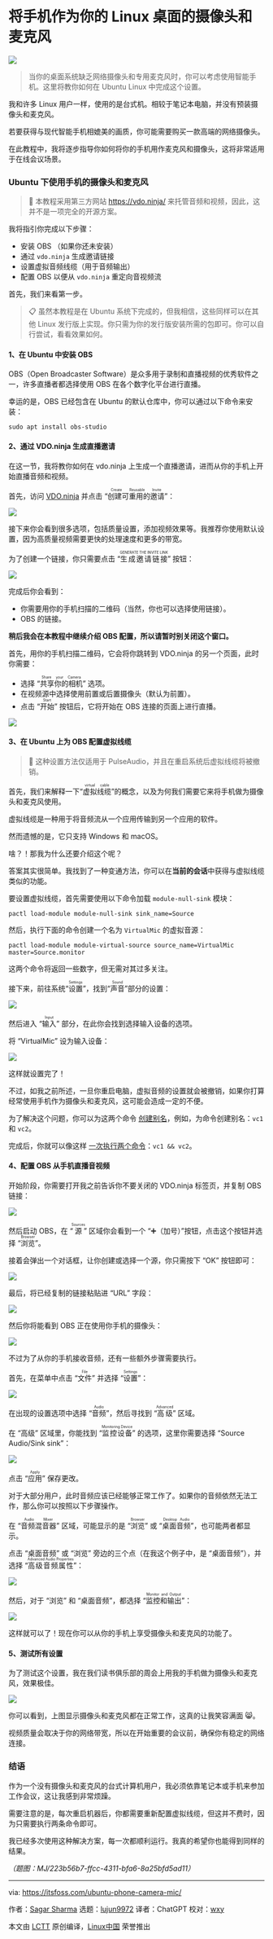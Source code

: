 [#]: subject: "Using Your Phone as Camera and Mic in Ubuntu Linux"
[#]: via: "https://itsfoss.com/ubuntu-phone-camera-mic/"
[#]: author: "Sagar Sharma https://itsfoss.com/author/sagar/"
[#]: collector: "lujun9972"
[#]: translator: "ChatGPT"
[#]: reviewer: "wxy"
[#]: publisher: "wxy"
[#]: url: "https://linux.cn/article-16168-1.html"

将手机作为你的 Linux 桌面的摄像头和麦克风
======

![][0]

> 当你的桌面系统缺乏网络摄像头和专用麦克风时，你可以考虑使用智能手机。这里将教你如何在 Ubuntu Linux 中完成这个设置。

我和许多 Linux 用户一样，使用的是台式机。相较于笔记本电脑，并没有预装摄像头和麦克风。

若要获得与现代智能手机相媲美的画质，你可能需要购买一款高端的网络摄像头。

在此教程中，我将逐步指导你如何将你的手机用作麦克风和摄像头，这将非常适用于在线会议场景。

### Ubuntu 下使用手机的摄像头和麦克风

> 🚧 本教程采用第三方网站 <https://vdo.ninja/> 来托管音频和视频，因此，这并不是一项完全的开源方案。

我将指引你完成以下步骤：

  * 安装 OBS （如果你还未安装）
  * 通过 `vdo.ninja` 生成邀请链接
  * 设置虚拟音频线缆（用于音频输出）
  * 配置 OBS 以便从 `vdo.ninja` 重定向音视频流

首先，我们来看第一步。

> 📋 虽然本教程是在 Ubuntu 系统下完成的，但我相信，这些同样可以在其他 Linux 发行版上实现。你只需为你的发行版安装所需的包即可。你可以自行尝试，看看效果如何。

#### 1、在 Ubuntu 中安装 OBS

OBS（Open Broadcaster Software）是众多用于录制和直播视频的优秀软件之一，许多直播者都选择使用 OBS 在各个数字化平台进行直播。

幸运的是，OBS 已经包含在 Ubuntu 的默认仓库中，你可以通过以下命令来安装：

```
sudo apt install obs-studio
```

#### 2、通过 VDO.ninja 生成直播邀请

在这一节，我将教你如何在 vdo.ninja 上生成一个直播邀请，进而从你的手机上开始直播音频和视频。

首先，访问 [VDO.ninja][1] 并点击 “<ruby>创建可重用的邀请<rt>Create Reusable Invite</rt></ruby>”：

![][2]

接下来你会看到很多选项，包括质量设置，添加视频效果等。我推荐你使用默认设置，因为高质量视频需要更快的处理速度和更多的带宽。

为了创建一个链接，你只需要点击 “<ruby>生成邀请链接<rt>GENERATE THE INVITE LINK</rt></ruby>” 按钮：

![][3]

完成后你会看到：

  * 你需要用你的手机扫描的二维码（当然，你也可以选择使用链接）。
  * OBS 的链接。

**稍后我会在本教程中继续介绍 OBS 配置，所以请暂时别关闭这个窗口。**

首先，用你的手机扫描二维码，它会将你跳转到 VDO.ninja 的另一个页面，此时你需要：

  * 选择 “<ruby>共享你的相机<rt>Share your Camera</rt></ruby>” 选项。
  * 在视频源中选择使用前置或后置摄像头（默认为前置）。
  * 点击 “<ruby>开始<rt>Start</rt></ruby>” 按钮后，它将开始在 OBS 连接的页面上进行直播。

![][4]

#### 3、在 Ubuntu 上为 OBS 配置虚拟线缆

> 🚧 这种设置方法仅适用于 PulseAudio，并且在重启系统后虚拟线缆将被撤销。

首先，我们来解释一下“<ruby>虚拟线缆<rt>virtual cable</rt></ruby>”的概念，以及为何我们需要它来将手机做为摄像头和麦克风使用。

虚拟线缆是一种用于将音频流从一个应用传输到另一个应用的软件。

然而遗憾的是，它只支持 Windows 和 macOS。

啥？！那我为什么还要介绍这个呢？

答案其实很简单。我找到了一种变通方法，你可以在**当前的会话**中获得与虚拟线缆类似的功能。

要设置虚拟线缆，首先需要使用以下命令加载 `module-null-sink` 模块：

```
pactl load-module module-null-sink sink_name=Source
```

然后，执行下面的命令创建一个名为 `VirtualMic` 的虚拟音源：

```
pactl load-module module-virtual-source source_name=VirtualMic master=Source.monitor
```

这两个命令将返回一些数字，但无需对其过多关注。

接下来，前往系统“<ruby>设置<rt>Settings</rt></ruby>”，找到“<ruby>声音<rt>Sound</rt></ruby>”部分的设置：

![][5]

然后进入 “<ruby>输入<rt>Input</rt></ruby>” 部分，在此你会找到选择输入设备的选项。

将 “VirtualMic” 设为输入设备：

![][6]

这样就设置完了！

不过，如我之前所述，一旦你重启电脑，虚拟音频的设置就会被撤销，如果你打算经常使用手机作为摄像头和麦克风，这可能会造成一定的不便。

为了解决这个问题，你可以为这两个命令 [创建别名][7]，例如，为命令创建别名：`vc1` 和 `vc2`。

完成后，你就可以像这样 [一次执行两个命令][8]：`vc1 && vc2`。

#### 4、配置 OBS 从手机直播音视频

开始阶段，你需要打开我之前告诉你不要关闭的 VDO.ninja 标签页，并复制 OBS 链接：

![][9]

然后启动 OBS，在 “<ruby>源<rt>Sources</rt></ruby>” 区域你会看到一个 “➕（加号）”按钮，点击这个按钮并选择 “<ruby>浏览<rt>Browser</rt></ruby>”。

接着会弹出一个对话框，让你创建或选择一个源，你只需按下 “OK” 按钮即可：

![][10]

最后，将已经复制的链接粘贴进 “URL” 字段：

![][11]

然后你将能看到 OBS 正在使用你手机的摄像头：

![][12]

不过为了从你的手机接收音频，还有一些额外步骤需要执行。

首先，在菜单中点击 “<ruby>文件<rt>File</rt></ruby>” 并选择 “<ruby>设置<rt>Settings</rt></ruby>”：

![][13]

在出现的设置选项中选择 “<ruby>音频<rt>Audio</rt></ruby>”，然后寻找到 “<ruby>高级<rt>Advanced</rt></ruby>” 区域。

在 “高级” 区域里，你能找到 “<ruby>监控设备<rt>Monitoring Device</rt></ruby>” 的选项，这里你需要选择 “Source Audio/Sink sink”：

![][14]

点击 “<ruby>应用<rt>Apply</rt></ruby>” 保存更改。

对于大部分用户，此时音频应该已经能够正常工作了。如果你的音频依然无法工作，那么你可以按照以下步骤操作。

在 “<ruby>音频混音器<rt>Audio Mixer</rt></ruby>” 区域，可能显示的是 “<ruby>浏览<rt>Browser</rt></ruby>” 或 “<ruby>桌面音频<rt>Desktop Audio</rt></ruby>”，也可能两者都显示。

点击 “桌面音频” 或 “浏览” 旁边的三个点（在我这个例子中，是 “桌面音频”），并选择 “<ruby>高级音频属性<rt>Advanced Audio Properties</rt></ruby>”：

![][15]

然后，对于 “浏览” 和 “桌面音频”，都选择 “<ruby>监控和输出<rt>Monitor and Output</rt></ruby>”：

![][16]

这样就可以了！现在你可以从你的手机上享受摄像头和麦克风的功能了。

#### 5、测试所有设置

为了测试这个设置，我在我们读书俱乐部的周会上用我的手机做为摄像头和麦克风，效果极佳。

![][17]

你可以看到，上图显示摄像头和麦克风都在正常工作，这真的让我笑容满面 😸。

视频质量会取决于你的网络带宽，所以在开始重要的会议前，确保你有稳定的网络连接。

### 结语

作为一个没有摄像头和麦克风的台式计算机用户，我必须依靠笔记本或手机来参加工作会议，这让我感到非常烦躁。

需要注意的是，每次重启机器后，你都需要重新配置虚拟线缆，但这并不费时，因为只需要执行两条命令即可。

我已经多次使用这种解决方案，每一次都顺利运行。我真的希望你也能得到同样的结果。

*（题图：MJ/223b56b7-ffcc-4311-bfa6-8a25bfd5ad11）*

--------------------------------------------------------------------------------

via: https://itsfoss.com/ubuntu-phone-camera-mic/

作者：[Sagar Sharma][a]
选题：[lujun9972][b]
译者：ChatGPT
校对：[wxy](https://github.com/wxy)

本文由 [LCTT](https://github.com/LCTT/TranslateProject) 原创编译，[Linux中国](https://linux.cn/) 荣誉推出

[a]: https://itsfoss.com/author/sagar/
[b]: https://github.com/lujun9972
[1]: https://vdo.ninja/
[2]: https://itsfoss.com/content/images/2023/08/Click-on-create-reusable-Invite-button.png
[3]: https://itsfoss.com/content/images/2023/08/Click-on-the-generate-invite-link-button.png
[4]: https://itsfoss.com/content/images/2023/08/setup-vdo.ninja-on-phone.png
[5]: https://itsfoss.com/content/images/2023/08/Open-sound-settings.png
[6]: https://itsfoss.com/content/images/2023/08/Choose-virtul-mic-as-an-audio-input-in-Linux-to-use-phone-s-camera-and-mic-.png
[7]: https://linuxhandbook.com/linux-alias-command/
[8]: https://linuxhandbook.com/run-multiple-commands/
[9]: https://itsfoss.com/content/images/2023/08/Copy-link-for-OBS.png
[10]: https://itsfoss.com/content/images/2023/08/Create-new-source-for-streaming-in-OBS-to-use-camera-and-mic-of-your-phone-in-Ubuntu-1.png
[11]: https://itsfoss.com/content/images/2023/08/Paste-VDO.ninja-link-in-OBS-to-use-your-phone-s-camera-and-mic-in-Ubuntu-Linux.png
[12]: https://itsfoss.com/content/images/2023/08/Stream-audio-and-video-from-your-phone-to-Ubuntu-Linux-using-OBS.png
[13]: https://itsfoss.com/content/images/2023/08/Open-settings-in-OBS.png
[14]: https://itsfoss.com/content/images/2023/08/Choose-virtual-audio-in-OBS-to-use-phone-s-mic-in-ubuntu-Linux.png
[15]: https://itsfoss.com/content/images/2023/08/Choose-advanced-option-to-use-audio-from-phone-in-Ubuntu-linux-using-OBS.png
[16]: https://itsfoss.com/content/images/2023/08/Enable-monitor-and-output-for-OBS.png
[17]: https://itsfoss.com/content/images/2023/08/Using-phone-s-camera-and-mic-in-Ubuntu-Linux.png
[0]: https://img.linux.net.cn/data/attachment/album/202309/07/155221kxjpb8j8j998xj50.jpg